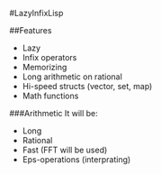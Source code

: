 #LazyInfixLisp

##Features

 * Lazy
 * Infix operators
 * Memorizing
 * Long arithmetic on rational
 * Hi-speed structs (vector, set, map)
 * Math functions

###Arithmetic
It will be:

  * Long
  * Rational
  * Fast (FFT will be used)
  * Eps-operations (interprating)

